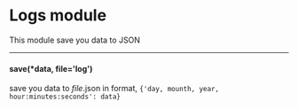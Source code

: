 # Logs module
This module save you data to JSON
***
#### save(*data, file='log')	
  save you data to *file*.json in format, ```{'day, mounth, year, hour:minutes:seconds': data}```
  

